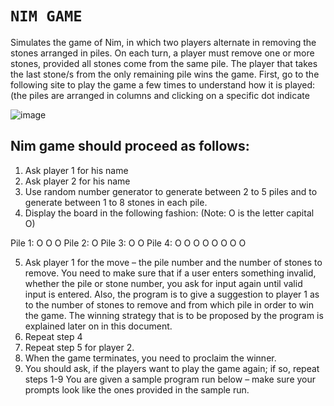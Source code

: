 # `NIM GAME`
Simulates the game of Nim, in which two players alternate in removing the stones arranged in piles. On each turn, a player must remove one or more stones, provided all stones come from the same pile. The player that takes the last stone/s from the only remaining pile wins the game. First, go to the following site to play the game a few times to understand how it is played: (the piles are arranged in columns and clicking on a specific dot indicate
 
 ![image](https://github.com/Siddhipatade/NIM-GAME/assets/91780318/5e396ab9-44ac-4d23-b6ca-521dcd4fe9ca)


## Nim game should proceed as follows:
1.	Ask player 1 for his name
2.	Ask player 2 for his name
3.	Use random number generator to generate between 2 to 5 piles and to generate between 1 to 8 stones in each pile.
4.	Display the board in the following fashion: (Note: O is the letter capital O)

  Pile 1: O O O
  Pile 2: O
  Pile 3: O O
  Pile 4: O O O O O O O O
  
5.	Ask player 1 for the move – the pile number and the number of stones to remove. You need to make sure that if a user enters something invalid, whether the pile or stone number, you ask for input again until valid input is entered. Also, the program is to give a suggestion to player 1 as to the number of stones to remove and from which pile in order to win the game. The winning strategy that is to be proposed by the program is explained later on in this document.
6.	Repeat step 4
7.	Repeat step 5 for player 2.
8.	When the game terminates, you need to proclaim the winner.
9.	You should ask, if the players want to play the game again; if so, repeat steps 1-9
You are given a sample program run below – make sure your prompts look like the ones provided in the sample run.
